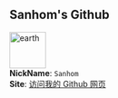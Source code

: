 ## Sanhom's Github

<img src="https://user-images.githubusercontent.com/58111416/221128792-6ee3fcc7-a0ab-4d71-a002-c84192128da8.gif" alt="earth" width="64"></img>  
**NickName**: `Sanhom`  
**Site**: <a href="https://sanhom365.github.io/" target="_blank">访问我的 Github 网页</a>

<!---
Sanhom365/Sanhom365 is a ✨ special ✨ repository because its `README.md` (this file) appears on your GitHub profile.
You can click the Preview link to take a look at your changes.
--->
